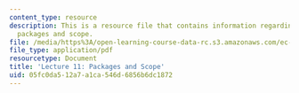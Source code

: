 ```yaml
---
content_type: resource
description: This is a resource file that contains information regarding lecture 11
  packages and scope.
file: /media/https%3A/open-learning-course-data-rc.s3.amazonaws.com/ec-s01-internet-technology-in-local-and-global-communities-spring-2005-summer-2005/05fc0da512a7a1ca546d6856b6dc1872_MITEC_S01S05_l11_scope.pdf
file_type: application/pdf
resourcetype: Document
title: 'Lecture 11: Packages and Scope'
uid: 05fc0da5-12a7-a1ca-546d-6856b6dc1872
---
```

